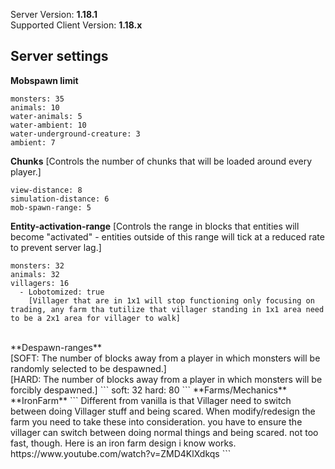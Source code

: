 Server Version: **1.18.1**<br>
Supported Client Version: **1.18.x**

## Server settings

**Mobspawn limit**
```
monsters: 35
animals: 10
water-animals: 5
water-ambient: 10
water-underground-creature: 3
ambient: 7
```
**Chunks**
[Controls the number of chunks that will be loaded around every player.]
```
view-distance: 8
simulation-distance: 6
mob-spawn-range: 5
```
**Entity-activation-range** 
[Controls the range in blocks that entities will become "activated" - entities outside of this range will tick at a reduced rate to prevent server lag.]
```
monsters: 32
animals: 32
villagers: 16
  - Lobotomized: true
    [Villager that are in 1x1 will stop functioning only focusing on trading, any farm tha tutilize that villager standing in 1x1 area need to be a 2x1 area for villager to walk]

```
<br>
**Despawn-ranges**
<br>
[SOFT: The number of blocks away from a player in which monsters will be randomly selected to be despawned.]
<br>
[HARD: The number of blocks away from a player in which monsters will be forcibly despawned.]
```
soft: 32
hard: 80
```
**Farms/Mechanics**
<br>
**IronFarm**
```
Different from vanilla is that Villager need to switch between doing Villager stuff and being scared.
When modify/redesign the farm you need to take these into consideration. you have to ensure the villager can switch between doing normal things and being scared. not too fast, though. 
Here is an iron farm design i know works.
https://www.youtube.com/watch?v=ZMD4KlXdkqs
```
